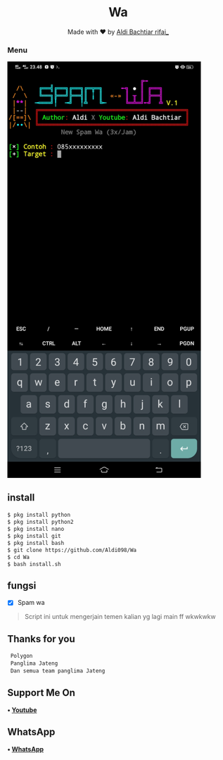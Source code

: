 <h1 align="center">
  Wa
</h1>
</div>
<p align="center">
  Made with ❤️ by <a href="https://github.com/Aldi098">Aldi Bachtiar rifai_</a>
</p>
<p align="center">
 
### Menu
 <img src="https://github.com/Aldi098/Wa/blob/main/Screenshot_20211108_234812.jpg" width="440" title="Menu" alt="Menu">
</p>

## install
```python3
$ pkg install python
$ pkg install python2
$ pkg install nano
$ pkg install git
$ pkg install bash
$ git clone https://github.com/Aldi098/Wa
$ cd Wa
$ bash install.sh

```

## fungsi
- [x] Spam wa

> Script ini untuk mengerjain temen kalian yg lagi main ff wkwkwkw

## Thanks for you
```php
 Polygon
 Panglima Jateng
 Dan semua team panglima Jateng
```
## Support Me On
<b>• [Youtube](https://youtube.com/channel/UC7ygjAbDjuiN76PqOlJm40A)</b>
</br>
## WhatsApp
<b>• [WhatsApp](https://api.whatsapp.com/send?phone=+62852-9500-4078&text=Assalamualaikum)</b>
<br>
